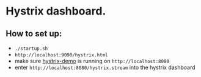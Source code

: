 # Hystrix dashboard.

## How to set up:
- `./startup.sh`
- `http://localhost:9090/hystrix.html`
- make sure [hystrix-demo](https://github.com/xMoey/hystrix-demo) is running on `http://localhost:8080`
- enter `http://localhost:8080/hystrix.stream` into the hystrix dashboard
